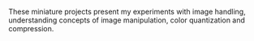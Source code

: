 These miniature projects present my experiments with image handling, understanding concepts of image manipulation, color quantization and compression.
